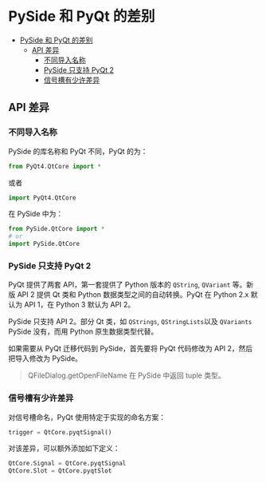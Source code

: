 # PySide 和 PyQt 的差别

- [PySide 和 PyQt 的差别](#pyside-和-pyqt-的差别)
  - [API 差异](#api-差异)
    - [不同导入名称](#不同导入名称)
    - [PySide 只支持 PyQt 2](#pyside-只支持-pyqt-2)
    - [信号槽有少许差异](#信号槽有少许差异)

## API 差异

### 不同导入名称

PySide 的库名称和 PyQt 不同，PyQt 的为：

```py
from PyQt4.QtCore import *
```

或者

```py
import PyQt4.QtCore
```

在 PySide 中为：

```py
from PySide.QtCore import * 
# or 
import PySide.QtCore
```

### PySide 只支持 PyQt 2

PyQt 提供了两套 API，第一套提供了 Python 版本的 `QString`, `QVariant` 等。新版 API 2 提供 Qt 类和 Python 数据类型之间的自动转换。PyQt 在 Python 2.x 默认为 API 1，在 Python 3 默认为 API 2。

PySide 只支持 API 2。部分 Qt 类，如 `QStrings`, `QStringLists`以及 `QVariants` PySide 没有，而用 Python 原生数据类型代替。

如果需要从 PyQt 迁移代码到 PySide，首先要将 PyQt 代码修改为 API 2，然后把导入修改为 PySide。

> QFileDialog.getOpenFileName 在 PySide 中返回 tuple 类型。

### 信号槽有少许差异

对信号槽命名，PyQt 使用特定于实现的命名方案：

```py
trigger = QtCore.pyqtSignal()
```

对该差异，可以额外添加如下定义：

```py
QtCore.Signal = QtCore.pyqtSignal 
QtCore.Slot = QtCore.pyqtSlot 
```

